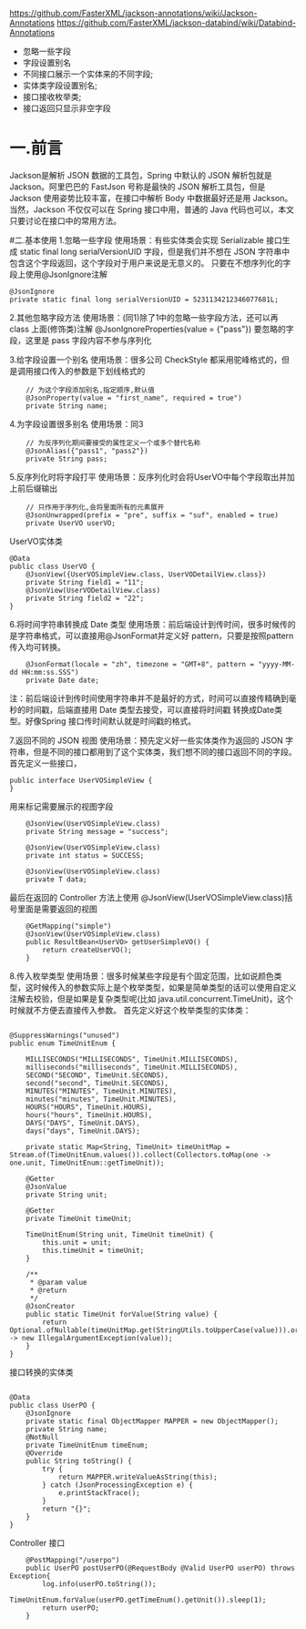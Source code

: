 
https://github.com/FasterXML/jackson-annotations/wiki/Jackson-Annotations
https://github.com/FasterXML/jackson-databind/wiki/Databind-Annotations


* 忽略一些字段
* 字段设置别名
* 不同接口展示一个实体来的不同字段;
* 实体类字段设置别名;
* 接口接收枚举类;
* 接口返回只显示非空字段




# 一.前言
Jackson是解析 JSON 数据的工具包，Spring 中默认的 JSON 解析包就是 Jackson。阿里巴巴的 FastJson 号称是最快的 JSON 解析工具包，但是  Jackson 使用姿势比较丰富，在接口中解析 Body 中数据最好还是用 Jackson。
当然，Jackson 不仅仅可以在 Spring 接口中用，普通的 Java 代码也可以，本文只要讨论在接口中的常用方法。

#二.基本使用
1.忽略一些字段
使用场景：有些实体类会实现 Serializable 接口生成 static final long serialVersionUID  字段，但是我们并不想在 JSON 字符串中包含这个字段返回，这个字段对于用户来说是无意义的。
只要在不想序列化的字段上使用@JsonIgnore注解

```
@JsonIgnore
private static final long serialVersionUID = 5231134212346077681L; 
```

2.其他忽略字段方法
使用场景：(同1)除了1中的忽略一些字段方法，还可以再 class 上面(修饰类)注解
@JsonIgnoreProperties(value = {"pass"}) 要忽略的字段，这里是 pass 字段内容不参与序列化


3.给字段设置一个别名
使用场景：很多公司 CheckStyle 都采用驼峰格式的，但是调用接口传入的参数是下划线格式的
```
    // 为这个字段添加别名,指定顺序,默认值
    @JsonProperty(value = "first_name", required = true")
    private String name;
```
4.为字段设置很多别名
使用场景：同3
```
    // 为反序列化期间要接受的属性定义一个或多个替代名称
    @JsonAlias({"pass1", "pass2"})
    private String pass;

```
5.反序列化时将字段打平
使用场景：反序列化时会将UserVO中每个字段取出并加上前后缀输出
```
    // 只作用于序列化,会将里面所有的元素展开
    @JsonUnwrapped(prefix = "pre", suffix = "suf", enabled = true)
    private UserVO userVO;
```
UserVO实体类
```
@Data
public class UserVO {
    @JsonView({UserVOSimpleView.class, UserVODetailView.class})
    private String field1 = "11";
    @JsonView(UserVODetailView.class)
    private String field2 = "22";
}
```

6.将时间字符串转换成 Date 类型
使用场景：前后端设计到传时间，很多时候传的是字符串格式，可以直接用@JsonFormat并定义好 pattern，只要是按照pattern传入均可转换。
```
    @JsonFormat(locale = "zh", timezone = "GMT+8", pattern = "yyyy-MM-dd HH:mm:ss.SSS")
    private Date date;
```
注：前后端设计到传时间使用字符串并不是最好的方式，时间可以直接传精确到毫秒的时间戳，后端直接用 Date 类型去接受，可以直接将时间戳 转换成Date类型。好像Spring 接口传时间默认就是时间戳的格式。




7.返回不同的 JSON 视图
使用场景：预先定义好一些实体类作为返回的 JSON 字符串，但是不同的接口都用到了这个实体类，我们想不同的接口返回不同的字段。
首先定义一些接口，
```
public interface UserVOSimpleView {
}
```
用来标记需要展示的视图字段
```
    @JsonView(UserVOSimpleView.class)
    private String message = "success";

    @JsonView(UserVOSimpleView.class)
    private int status = SUCCESS;

    @JsonView(UserVOSimpleView.class)
    private T data;

```
最后在返回的 Controller 方法上使用 @JsonView(UserVOSimpleView.class)括号里面是需要返回的视图
```
    @GetMapping("simple")
    @JsonView(UserVOSimpleView.class)
    public ResultBean<UserVO> getUserSimpleVO() {
        return createUserVO();
    }

```
8.传入枚举类型
       使用场景：很多时候某些字段是有个固定范围，比如说颜色类型，这时候传入的参数实际上是个枚举类型，如果是简单类型的话可以使用自定义注解去校验，但是如果是复杂类型呢(比如 java.util.concurrent.TimeUnit)，这个时候就不方便去直接传入参数。
首先定义好这个枚举类型的实体类：
```

@SuppressWarnings("unused")
public enum TimeUnitEnum {

    MILLISECONDS("MILLISECONDS", TimeUnit.MILLISECONDS),
    milliseconds("milliseconds", TimeUnit.MILLISECONDS),
    SECOND("SECOND", TimeUnit.SECONDS),
    second("second", TimeUnit.SECONDS),
    MINUTES("MINUTES", TimeUnit.MINUTES),
    minutes("minutes", TimeUnit.MINUTES),
    HOURS("HOURS", TimeUnit.HOURS),
    hours("hours", TimeUnit.HOURS),
    DAYS("DAYS", TimeUnit.DAYS),
    days("days", TimeUnit.DAYS);

    private static Map<String, TimeUnit> timeUnitMap = Stream.of(TimeUnitEnum.values()).collect(Collectors.toMap(one -> one.unit, TimeUnitEnum::getTimeUnit));

    @Getter
    @JsonValue
    private String unit;

    @Getter
    private TimeUnit timeUnit;

    TimeUnitEnum(String unit, TimeUnit timeUnit) {
        this.unit = unit;
        this.timeUnit = timeUnit;
    }

    /**
     * @param value
     * @return
     */
    @JsonCreator
    public static TimeUnit forValue(String value) {
        return Optional.ofNullable(timeUnitMap.get(StringUtils.toUpperCase(value))).orElseThrow(() -> new IllegalArgumentException(value));
    }
}

```
接口转换的实体类
```

@Data
public class UserPO {
    @JsonIgnore
    private static final ObjectMapper MAPPER = new ObjectMapper();
    private String name;
    @NotNull
    private TimeUnitEnum timeEnum;
    @Override
    public String toString() {
        try {
            return MAPPER.writeValueAsString(this);
        } catch (JsonProcessingException e) {
            e.printStackTrace();
        }
        return "{}";
    }
}

```
Controller 接口
```
    @PostMapping("/userpo")
    public UserPO postUserPO(@RequestBody @Valid UserPO userPO) throws Exception{
        log.info(userPO.toString());
        TimeUnitEnum.forValue(userPO.getTimeEnum().getUnit()).sleep(1);
        return userPO;
    }
```



